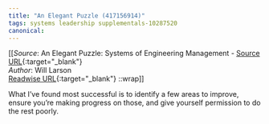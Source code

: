 ```yaml
---
title: "An Elegant Puzzle (417156914)"
tags: systems leadership supplementals-10287520
canonical: 
---
```


[[_Source_: An Elegant Puzzle: Systems of Engineering Management - [Source URL](){:target="_blank"}<br>
_Author_: Will Larson<br>
[Readwise URL](https://readwise.io/open/417156914){:target="_blank"}
::wrap]]

What I’ve found most successful is to identify a few areas to improve, ensure you’re making progress on those, and give yourself permission to do the rest poorly.
